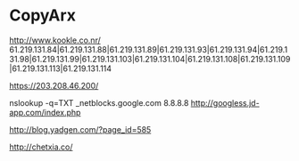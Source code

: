CopyArx
=======
http://www.kookle.co.nr/
61.219.131.84|61.219.131.88|61.219.131.89|61.219.131.93|61.219.131.94|61.219.131.98|61.219.131.99|61.219.131.103|61.219.131.104|61.219.131.108|61.219.131.109|61.219.131.113|61.219.131.114


https://203.208.46.200/


nslookup -q=TXT _netblocks.google.com 8.8.8.8
http://googless.jd-app.com/index.php

http://blog.yadgen.com/?page_id=585

http://chetxia.co/
